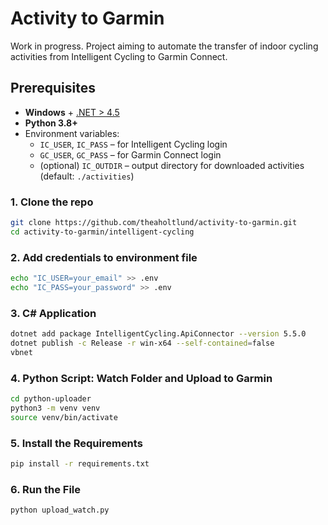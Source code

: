 # Activity to Garmin

Work in progress. Project aiming to automate the transfer of indoor cycling activities from Intelligent Cycling to Garmin Connect.

## Prerequisites

- **Windows** + [.NET > 4.5](https://dotnet.microsoft.com/en-us/)
- **Python 3.8+**
- Environment variables:
  - `IC_USER`, `IC_PASS` – for Intelligent Cycling login
  - `GC_USER`, `GC_PASS` – for Garmin Connect login
  - (optional) `IC_OUTDIR` – output directory for downloaded activities (default: `./activities`)

### 1. Clone the repo

```bash
git clone https://github.com/theaholtlund/activity-to-garmin.git
cd activity-to-garmin/intelligent-cycling
```

### 2. Add credentials to environment file

```bash
echo "IC_USER=your_email" >> .env
echo "IC_PASS=your_password" >> .env
```

### 3. C# Application

```bash
dotnet add package IntelligentCycling.ApiConnector --version 5.5.0
dotnet publish -c Release -r win-x64 --self-contained=false
vbnet
```

### 4. Python Script: Watch Folder and Upload to Garmin

```bash
cd python-uploader
python3 -m venv venv
source venv/bin/activate
```

### 5. Install the Requirements

```bash
pip install -r requirements.txt
```

### 6. Run the File

```bash
python upload_watch.py
```
